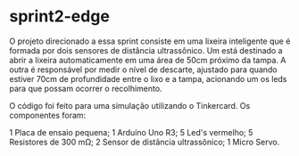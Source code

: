 # sprint2-edge
O projeto direcionado a essa sprint consiste em uma lixeira inteligente que é formada por dois sensores de distância ultrassônico. Um está destinado a abrir a lixeira automaticamente em uma área de 50cm próximo da tampa. A outra é responsável por medir o nível de descarte, ajustado para quando estiver 70cm de profundidade entre o lixo e a tampa, acionando um os leds para que possam ocorrer o recolhimento.
 
O código foi feito para uma simulação utilizando o Tinkercard. Os componentes foram:

 1 Placa de ensaio pequena;
 1 Arduíno Uno R3;
 5 Led's vermelho;
 5 Resistores de 300 mΩ;
 2 Sensor de distância ultrassônico;
 1 Micro Servo.
